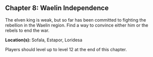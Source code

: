 <div id="chapter8" class="clear-b">
  <h2>Chapter 8: Waelin Independence</h2>
  <p>
    The elven king is weak, but so far has been committed to fighting the rebellion in the Waelin region. Find a way to convince either him or the rebels to end the war.
  </p>
  <p>
    <strong>Location(s): </strong> Sofala, Estapor, Loridesa
  </p>
  <p>
    Players should level up to level 12 at the end of this chapter.
  </p>
</div>
